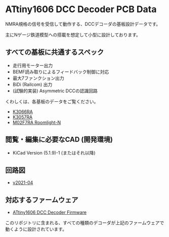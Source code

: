 # ATtiny1606 DCC Decoder PCB Data

NMRA規格の信号を受信して動作する、DCCデコーダの基板設計データです。

主にNゲージ鉄道模型への搭載を想定して小型に設計しております。


## すべての基板に共通するスペック
  * 走行用モーター出力
  * BEMF読み取りによるフィードバック制御に対応
  * 最大7ファンクション出力
  * BiDi (Railcom) 出力
  * (試験的実装) Asymmetric DCCの認識回路
  
くわしくは、各基板のデータをご覧ください。
  * [K3066RA](docs/readme-K3066.md)
  * [K3057RA](docs/readme-K3057.md)
  * [M02F7RA Roomlight-N](docs/readme-roomlight-n.md)


## 閲覧・編集に必要なCAD (開発環境)
  * KiCad Version (5.1.9)-1 (またはそれ以降)

## 回路図

  * [v2021-04](https://github.com/ytsurui/dcc-decoder2-pcbdata/releases/tag/v2021-04)

## 対応するファームウェア
  * [ATtiny1606 DCC Decoder Firmware](https://github.com/ytsurui/dcc-decoder2-firmware)

このリポジトリに含まれる、すべての種類のデコーダが上記のファームウェアで動くように設計されています。




